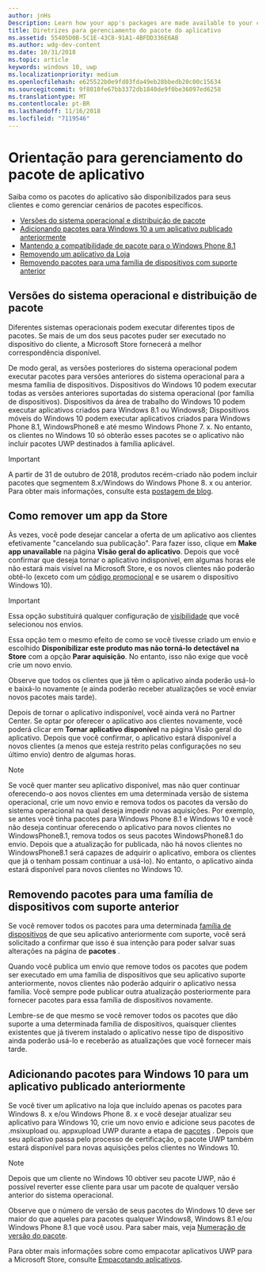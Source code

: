 ```yaml
---
author: jnHs
Description: Learn how your app's packages are made available to your customers, and how to manage specific package scenarios.
title: Diretrizes para gerenciamento do pacote do aplicativo
ms.assetid: 55405D0B-5C1E-43C8-91A1-4BFDD336E6AB
ms.author: wdg-dev-content
ms.date: 10/31/2018
ms.topic: article
keywords: windows 10, uwp
ms.localizationpriority: medium
ms.openlocfilehash: e625522b0e9fd03fda49eb28bbedb20c00c15634
ms.sourcegitcommit: 9f8010fe67bb3372db1840de9f0be36097ed6258
ms.translationtype: MT
ms.contentlocale: pt-BR
ms.lasthandoff: 11/16/2018
ms.locfileid: "7119546"
---
```

# <a name="guidance-for-app-package-management"></a>Orientação para gerenciamento do pacote de aplicativo

Saiba como os pacotes do aplicativo são disponibilizados para seus clientes e como gerenciar cenários de pacotes específicos.

-   [Versões do sistema operacional e distribuição de pacote](#os-versions-and-package-distribution)
-   [Adicionando pacotes para Windows 10 a um aplicativo publicado anteriormente](#adding-packages-for-windows-10-to-a-previously-published-app)
-   [Mantendo a compatibilidade de pacote para o Windows Phone 8.1](#maintaining-package-compatibility-for-windows-phone-81)
-   [Removendo um aplicativo da Loja](#removing-an-app-from-the-store)
-   [Removendo pacotes para uma família de dispositivos com suporte anterior](#removing-packages-for-a-previously-supported-device-family)


## <a name="os-versions-and-package-distribution"></a>Versões do sistema operacional e distribuição de pacote

Diferentes sistemas operacionais podem executar diferentes tipos de pacotes. Se mais de um dos seus pacotes puder ser executado no dispositivo do cliente, a Microsoft Store fornecerá a melhor correspondência disponível.

De modo geral, as versões posteriores do sistema operacional podem executar pacotes para versões anteriores do sistema operacional para a mesma família de dispositivos. Dispositivos do Windows 10 podem executar todas as versões anteriores suportadas do sistema operacional (por família de dispositivos). Dispositivos da área de trabalho do Windows 10 podem executar aplicativos criados para Windows 8.1 ou Windows8; Dispositivos móveis do Windows 10 podem executar aplicativos criados para Windows Phone 8.1, WindowsPhone8 e até mesmo Windows Phone 7. x. No entanto, os clientes no Windows 10 só obterão esses pacotes se o aplicativo não incluir pacotes UWP destinados à família aplicável.

> [!IMPORTANT]
> A partir de 31 de outubro de 2018, produtos recém-criado não podem incluir pacotes que segmentem 8.x/Windows do Windows Phone 8. x ou anterior. Para obter mais informações, consulte esta [postagem de blog](https://blogs.windows.com/buildingapps/2018/08/20/important-dates-regarding-apps-with-windows-phone-8-x-and-earlier-and-windows-8-8-1-packages-submitted-to-microsoft-store/).


## <a name="removing-an-app-from-the-store"></a>Como remover um app da Store

Às vezes, você pode desejar cancelar a oferta de um aplicativo aos clientes efetivamente "cancelando sua publicação". Para fazer isso, clique em **Make app unavailable** na página **Visão geral do aplicativo**. Depois que você confirmar que deseja tornar o aplicativo indisponível, em algumas horas ele não estará mais visível na Microsoft Store, e os novos clientes não poderão obtê-lo (exceto com um [código promocional](generate-promotional-codes.md) e se usarem o dispositivo Windows 10).

> [!IMPORTANT]
> Essa opção substituirá qualquer configuração de [visibilidade](choose-visibility-options.md#discoverability) que você selecionou nos envios. 

Essa opção tem o mesmo efeito de como se você tivesse criado um envio e escolhido **Disponibilizar este produto mas não torná-lo detectável na Store** com a opção **Parar aquisição**. No entanto, isso não exige que você crie um novo envio.

Observe que todos os clientes que já têm o aplicativo ainda poderão usá-lo e baixá-lo novamente (e ainda poderão receber atualizações se você enviar novos pacotes mais tarde).

Depois de tornar o aplicativo indisponível, você ainda verá no Partner Center. Se optar por oferecer o aplicativo aos clientes novamente, você poderá clicar em **Tornar aplicativo disponível** na página Visão geral do aplicativo. Depois que você confirmar, o aplicativo estará disponível a novos clientes (a menos que esteja restrito pelas configurações no seu último envio) dentro de algumas horas.

> [!NOTE]
> Se você quer manter seu aplicativo disponível, mas não quer continuar oferecendo-o aos novos clientes em uma determinada versão de sistema operacional, crie um novo envio e remova todos os pacotes da versão do sistema operacional na qual deseja impedir novas aquisições. Por exemplo, se antes você tinha pacotes para Windows Phone 8.1 e Windows 10 e você não deseja continuar oferecendo o aplicativo para novos clientes no WindowsPhone8.1, remova todos os seus pacotes WindowsPhone8.1 do envio. Depois que a atualização for publicada, não há novos clientes no WindowsPhone8.1 será capazes de adquirir o aplicativo, embora os clientes que já o tenham possam continuar a usá-lo). No entanto, o aplicativo ainda estará disponível para novos clientes no Windows 10.


## <a name="removing-packages-for-a-previously-supported-device-family"></a>Removendo pacotes para uma família de dispositivos com suporte anterior

Se você remover todos os pacotes para uma determinada [família de dispositivos](https://docs.microsoft.com/uwp/extension-sdks/device-families-overview) de que seu aplicativo anteriormente com suporte, você será solicitado a confirmar que isso é sua intenção para poder salvar suas alterações na página de **pacotes** .

Quando você publica um envio que remove todos os pacotes que podem ser executado em uma família de dispositivos que seu aplicativo suporte anteriormente, novos clientes não poderão adquirir o aplicativo nessa família. Você sempre pode publicar outra atualização posteriormente para fornecer pacotes para essa família de dispositivos novamente.

Lembre-se de que mesmo se você remover todos os pacotes que dão suporte a uma determinada família de dispositivos, quaisquer clientes existentes que já tiverem instalado o aplicativo nesse tipo de dispositivo ainda poderão usá-lo e receberão as atualizações que você fornecer mais tarde.


<a name="adding-packages-for-windows-10-to-a-previously-published-app"></a>

## <a name="adding-packages-for-windows10-to-a-previously-published-app"></a>Adicionando pacotes para Windows 10 para um aplicativo publicado anteriormente

Se você tiver um aplicativo na loja que incluído apenas os pacotes para Windows 8. x e/ou Windows Phone 8. x e você desejar atualizar seu aplicativo para Windows 10, crie um novo envio e adicione seus pacotes de .msixupload ou. appxupload UWP durante a etapa de [pacotes](upload-app-packages.md) . Depois que seu aplicativo passa pelo processo de certificação, o pacote UWP também estará disponível para novas aquisições pelos clientes no Windows 10.

> [!NOTE]
> Depois que um cliente no Windows 10 obtiver seu pacote UWP, não é possível reverter esse cliente para usar um pacote de qualquer versão anterior do sistema operacional. 

Observe que o número de versão de seus pacotes do Windows 10 deve ser maior do que aqueles para pacotes qualquer Windows8, Windows 8.1 e/ou Windows Phone 8.1 que você usou. Para saber mais, veja [Numeração de versão do pacote](package-version-numbering.md).

Para obter mais informações sobre como empacotar aplicativos UWP para a Microsoft Store, consulte [Empacotando aplicativos](../packaging/index.md).
